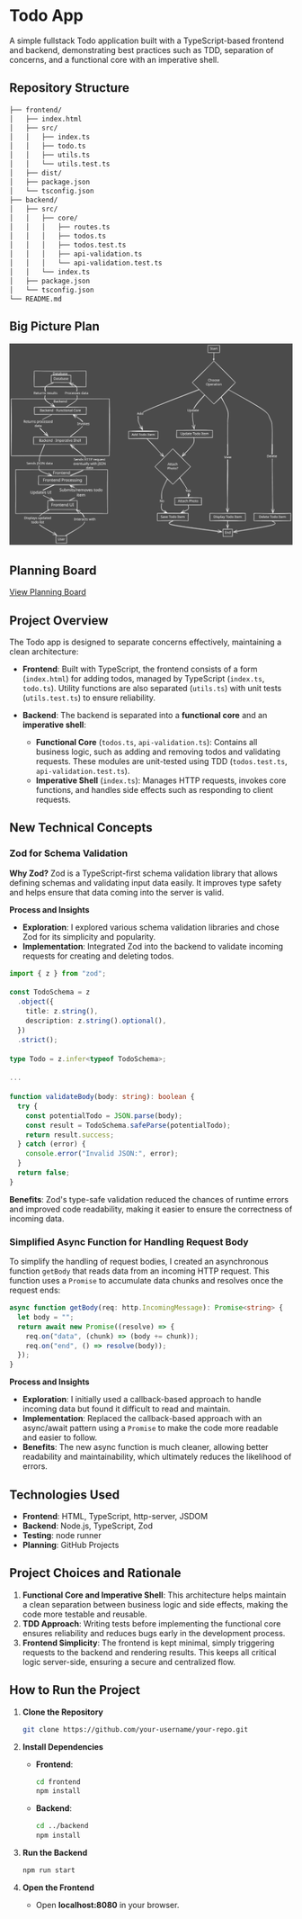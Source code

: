 # Todo App

A simple fullstack Todo application built with a TypeScript-based frontend and backend, demonstrating best practices such as TDD, separation of concerns, and a functional core with an imperative shell.

## Repository Structure

```
├── frontend/
│   ├── index.html
│   ├── src/
│   │   ├── index.ts
│   │   ├── todo.ts
│   │   ├── utils.ts
│   │   └── utils.test.ts
│   ├── dist/
│   ├── package.json
│   └── tsconfig.json
├── backend/
│   ├── src/
│   │   ├── core/
│   │   │   ├── routes.ts
│   │   │   ├── todos.ts
│   │   │   ├── todos.test.ts
│   │   │   ├── api-validation.ts
│   │   │   └── api-validation.test.ts
│   │   └── index.ts
│   ├── package.json
│   └── tsconfig.json
└── README.md
```

## Big Picture Plan

![Big Picture Plan](bpp.svg)

## Planning Board

[View Planning Board](https://github.com/orgs/saltsthlm/projects/118/views/1)

## Project Overview

The Todo app is designed to separate concerns effectively, maintaining a clean architecture:

- **Frontend**: Built with TypeScript, the frontend consists of a form (`index.html`) for adding todos, managed by TypeScript (`index.ts`, `todo.ts`). Utility functions are also separated (`utils.ts`) with unit tests (`utils.test.ts`) to ensure reliability.

- **Backend**: The backend is separated into a **functional core** and an **imperative shell**:

  - **Functional Core** (`todos.ts`, `api-validation.ts`): Contains all business logic, such as adding and removing todos and validating requests. These modules are unit-tested using TDD (`todos.test.ts`, `api-validation.test.ts`).
  - **Imperative Shell** (`index.ts`): Manages HTTP requests, invokes core functions, and handles side effects such as responding to client requests.

## New Technical Concepts

### Zod for Schema Validation

**Why Zod?**
Zod is a TypeScript-first schema validation library that allows defining schemas and validating input data easily. It improves type safety and helps ensure that data coming into the server is valid.

**Process and Insights**

- **Exploration**: I explored various schema validation libraries and chose Zod for its simplicity and popularity.
- **Implementation**: Integrated Zod into the backend to validate incoming requests for creating and deleting todos.

```typescript
import { z } from "zod";

const TodoSchema = z
  .object({
    title: z.string(),
    description: z.string().optional(),
  })
  .strict();

type Todo = z.infer<typeof TodoSchema>;

...

function validateBody(body: string): boolean {
  try {
    const potentialTodo = JSON.parse(body);
    const result = TodoSchema.safeParse(potentialTodo);
    return result.success;
  } catch (error) {
    console.error("Invalid JSON:", error);
  }
  return false;
}
```

**Benefits**: Zod's type-safe validation reduced the chances of runtime errors and improved code readability, making it easier to ensure the correctness of incoming data.

### Simplified Async Function for Handling Request Body

To simplify the handling of request bodies, I created an asynchronous function `getBody` that reads data from an incoming HTTP request. This function uses a `Promise` to accumulate data chunks and resolves once the request ends:

```typescript
async function getBody(req: http.IncomingMessage): Promise<string> {
  let body = "";
  return await new Promise((resolve) => {
    req.on("data", (chunk) => (body += chunk));
    req.on("end", () => resolve(body));
  });
}
```

**Process and Insights**

- **Exploration**: I initially used a callback-based approach to handle incoming data but found it difficult to read and maintain.
- **Implementation**: Replaced the callback-based approach with an async/await pattern using a `Promise` to make the code more readable and easier to follow.
- **Benefits**: The new async function is much cleaner, allowing better readability and maintainability, which ultimately reduces the likelihood of errors.

## Technologies Used

- **Frontend**: HTML, TypeScript, http-server, JSDOM
- **Backend**: Node.js, TypeScript, Zod
- **Testing**: node runner
- **Planning**: GitHub Projects

## Project Choices and Rationale

1. **Functional Core and Imperative Shell**: This architecture helps maintain a clean separation between business logic and side effects, making the code more testable and reusable.
2. **TDD Approach**: Writing tests before implementing the functional core ensures reliability and reduces bugs early in the development process.
3. **Frontend Simplicity**: The frontend is kept minimal, simply triggering requests to the backend and rendering results. This keeps all critical logic server-side, ensuring a secure and centralized flow.

## How to Run the Project

1. **Clone the Repository**

   ```bash
   git clone https://github.com/your-username/your-repo.git
   ```

2. **Install Dependencies**

   - **Frontend**:
     ```bash
     cd frontend
     npm install
     ```
   - **Backend**:
     ```bash
     cd ../backend
     npm install
     ```

3. **Run the Backend**

   ```bash
   npm run start
   ```

4. **Open the Frontend**

   - Open **localhost:8080** in your browser.
